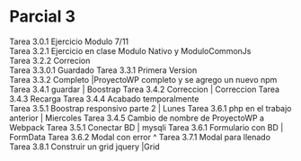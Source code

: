 # Parcial 3
Tarea 3.0.1 Ejercicio Modulo 7/11  
Tarea 3.2.1 Ejercicio en clase Modulo Nativo y ModuloCommonJs  
Tarea 3.2.2 Correcion  
Tarea 3.3.0.1 Guardado
Tarea 3.3.1 Primera Version  
Tarea 3.3.2 Completo |ProyectoWP completo y se agrego un nuevo npm  
Tarea 3.4.1 guardar  | Boostrap
Tarea 3.4.2 Correccion  | Correccion
Tarea 3.4.3 Recarga 
Tarea 3.4.4 Acabado temporalmente  
Tarea 3.5.1 Boostrap responsivo parte 2  | Lunes
Tarea 3.6.1 php en el trabajo anterior | Miercoles
Tarea 3.4.5 Cambio de nombre de ProyectoWP a Webpack
Tarea 3.5.1 Conectar BD | mysqli
Tarea 3.6.1 Formulario con BD | FormData
Tarea 3.6.2 Modal con error ^
Tarea 3.7.1 Modal para llenado
Tarea 3.8.1 Construir un grid jquery |Grid